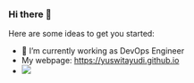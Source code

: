 ### Hi there 👋


<!-- **yuswitayudi/yuswitayudi** is a ✨ _special_ ✨ repository because its `README.md` (this file) appears on your GitHub profile. -->

Here are some ideas to get you started:

- 🔭 I’m currently working as DevOps Engineer
- My webpage: https://yuswitayudi.github.io
- ![](https://komarev.com/ghpvc/?username=yuswitayudi&style=flat-square)
